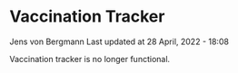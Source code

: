 Vaccination Tracker
================
Jens von Bergmann
Last updated at 28 April, 2022 - 18:08

Vaccination tracker is no longer functional.
